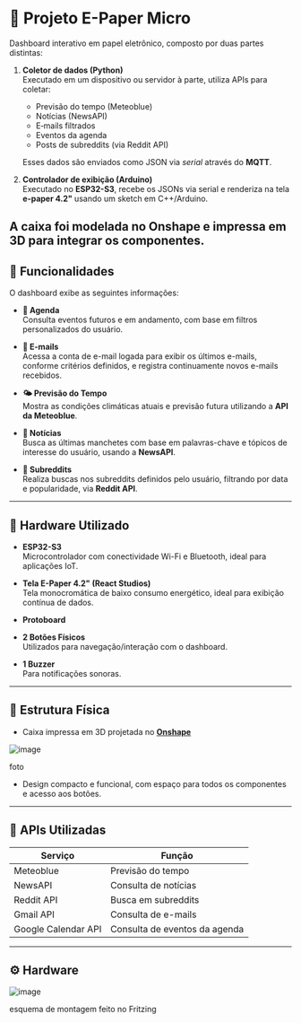 # 📘 Projeto E-Paper Micro

Dashboard interativo em papel eletrônico, composto por duas partes distintas:

1. **Coletor de dados (Python)**  
   Executado em um dispositivo ou servidor à parte, utiliza APIs para coletar:
   - Previsão do tempo (Meteoblue)
   - Notícias (NewsAPI)
   - E‑mails filtrados 
   - Eventos da agenda
   - Posts de subreddits (via Reddit API)

   Esses dados são enviados como JSON via *serial* através do **MQTT**.

2. **Controlador de exibição (Arduino)**  
   Executado no **ESP32-S3**, recebe os JSONs via serial e renderiza na tela **e-paper 4.2"** usando um sketch em C++/Arduino.

A caixa foi modelada no **Onshape** e impressa em **3D** para integrar os componentes.
--

## 🚀 Funcionalidades

O dashboard exibe as seguintes informações:

- **📅 Agenda**  
  Consulta eventos futuros e em andamento, com base em filtros personalizados do usuário.

- **📨 E-mails**  
  Acessa a conta de e-mail logada para exibir os últimos e-mails, conforme critérios definidos, e registra continuamente novos e-mails recebidos.

- **🌤️ Previsão do Tempo**  
  Mostra as condições climáticas atuais e previsão futura utilizando a **API da Meteoblue**.

- **📰 Notícias**  
  Busca as últimas manchetes com base em palavras-chave e tópicos de interesse do usuário, usando a **NewsAPI**.

- **👾 Subreddits**  
  Realiza buscas nos subreddits definidos pelo usuário, filtrando por data e popularidade, via **Reddit API**.

---

## 🔌 Hardware Utilizado

- **ESP32-S3**  
  Microcontrolador com conectividade Wi-Fi e Bluetooth, ideal para aplicações IoT.

- **Tela E-Paper 4.2" (React Studios)**  
  Tela monocromática de baixo consumo energético, ideal para exibição contínua de dados.

- **Protoboard**

- **2 Botões Físicos**  
  Utilizados para navegação/interação com o dashboard.

- **1 Buzzer**  
  Para notificações sonoras.

---

## 🔧 Estrutura Física

- Caixa impressa em 3D projetada no [**Onshape**](https://cad.onshape.com/documents/d5bf3e8aec9efe74c95e4767/w/c13b762c255baec64c60f23f/e/00f9ddf429701c9acd36b891?renderMode=0&uiState=68658c0a88b15d56732ca4c4)


![image](https://github.com/user-attachments/assets/cc7367f9-35d9-4bbc-bacc-a0a8fd7aee2e)

foto

- Design compacto e funcional, com espaço para todos os componentes e acesso aos botões.

---

## 🧠 APIs Utilizadas

| Serviço       | Função                                 |
|---------------|----------------------------------------|
| Meteoblue     | Previsão do tempo                      |
| NewsAPI       | Consulta de notícias                   |
| Reddit API    | Busca em subreddits                    |
| Gmail API     | Consulta de e-mails                    |
| Google Calendar API | Consulta de eventos da agenda |

---
## ⚙️ Hardware

![image](https://github.com/user-attachments/assets/52820cd5-343a-42df-9ebd-8fa8412ee668)

esquema de montagem feito no Fritzing
